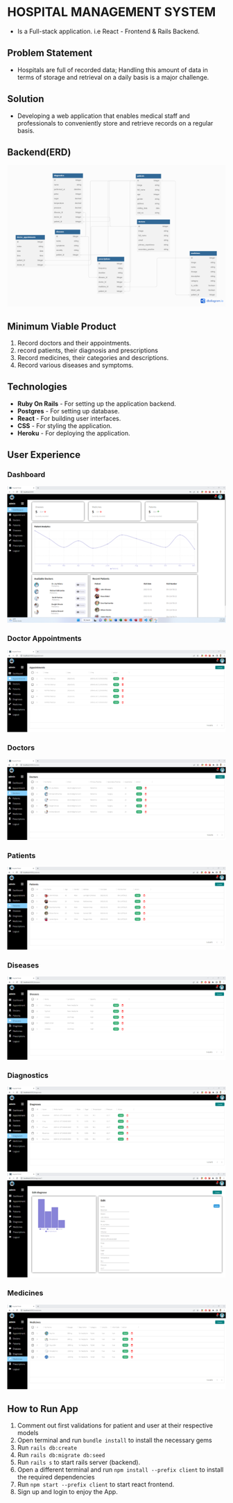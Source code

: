 # HOSPITAL MANAGEMENT SYSTEM
- Is a Full-stack application. i.e React - Frontend & Rails Backend.
## Problem Statement
- Hospitals are full of recorded data; Handling this amount of data in terms of storage and retrieval on a daily basis is a major challenge.
## Solution
- Developing a web application that enables medical staff and professionals to conveniently store and retrieve records on a regular basis.
## Backend(ERD)
![Database](/client/src/img/ERD-Hospital_Management_System.png "Optional title")
## Minimum Viable Product
1. Record doctors and their appointments.
2. record patients, their diagnosis and prescriptions
3. Record medicines, their categories and descriptions.
4. Record various diseases and symptoms.
## Technologies
* **Ruby On Rails** - For setting up the application backend.
* **Postgres** - For setting up database.
* **React** - For building user interfaces.
* **CSS** - For styling the application.
* **Heroku** - For deploying the application.
## User Experience
### Dashboard
![Dashboard](/client/src/img/Dashboard.png "Optional title")
### Doctor Appointments
![Appointments](/client/src/img/appointment.png "Optional title")
### Doctors
![Doctors](/client/src/img/Doctors.png "Optional title")
### Patients
![Patients](/client/src/img/Patients.png "Optional title")
### Diseases
![Diseases](/client/src/img/Diseases.png "Optional title")
### Diagnostics
![Diagnostics](/client/src/img/Diagnoses.png "Optional title")
![data-diagnose](/client/src/img/data-diagnose.png "Optional title")
### Medicines
![Medicines](/client/src/img/Medicines.png "Optional title")
## How to Run App
1. Comment out first validations for patient and user at their respective models
2. Open terminal and run ``bundle install`` to install the necessary gems
3. Run ``rails db:create``
3. Run ``rails db:migrate db:seed``
4. Run ``rails s`` to start rails server (backend).
5. Open a different terminal and run ``npm install --prefix client`` to install the required dependencies
6. Run ``npm start --prefix client`` to start react frontend.
7. Sign up and login to enjoy the App.

